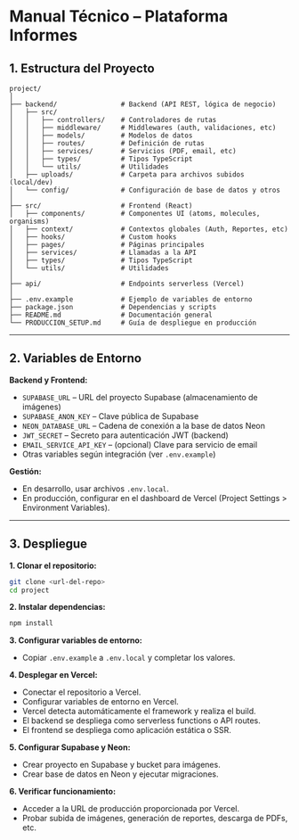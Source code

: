 # Manual Técnico – Plataforma Informes

## 1. Estructura del Proyecto

```
project/
│
├── backend/                # Backend (API REST, lógica de negocio)
│   ├── src/
│   │   ├── controllers/    # Controladores de rutas
│   │   ├── middleware/     # Middlewares (auth, validaciones, etc)
│   │   ├── models/         # Modelos de datos
│   │   ├── routes/         # Definición de rutas
│   │   ├── services/       # Servicios (PDF, email, etc)
│   │   ├── types/          # Tipos TypeScript
│   │   └── utils/          # Utilidades
│   ├── uploads/            # Carpeta para archivos subidos (local/dev)
│   └── config/             # Configuración de base de datos y otros
│
├── src/                    # Frontend (React)
│   ├── components/         # Componentes UI (atoms, molecules, organisms)
│   ├── context/            # Contextos globales (Auth, Reportes, etc)
│   ├── hooks/              # Custom hooks
│   ├── pages/              # Páginas principales
│   ├── services/           # Llamadas a la API
│   ├── types/              # Tipos TypeScript
│   └── utils/              # Utilidades
│
├── api/                    # Endpoints serverless (Vercel)
│
├── .env.example            # Ejemplo de variables de entorno
├── package.json            # Dependencias y scripts
├── README.md               # Documentación general
└── PRODUCCION_SETUP.md     # Guía de despliegue en producción
```

---

## 2. Variables de Entorno

**Backend y Frontend:**

- `SUPABASE_URL` – URL del proyecto Supabase (almacenamiento de imágenes)
- `SUPABASE_ANON_KEY` – Clave pública de Supabase
- `NEON_DATABASE_URL` – Cadena de conexión a la base de datos Neon
- `JWT_SECRET` – Secreto para autenticación JWT (backend)
- `EMAIL_SERVICE_API_KEY` – (opcional) Clave para servicio de email
- Otras variables según integración (ver `.env.example`)

**Gestión:**
- En desarrollo, usar archivos `.env.local`.
- En producción, configurar en el dashboard de Vercel (Project Settings > Environment Variables).

---

## 3. Despliegue

**1. Clonar el repositorio:**
```bash
git clone <url-del-repo>
cd project
```

**2. Instalar dependencias:**
```bash
npm install
```

**3. Configurar variables de entorno:**
- Copiar `.env.example` a `.env.local` y completar los valores.

**4. Desplegar en Vercel:**
- Conectar el repositorio a Vercel.
- Configurar variables de entorno en Vercel.
- Vercel detecta automáticamente el framework y realiza el build.
- El backend se despliega como serverless functions o API routes.
- El frontend se despliega como aplicación estática o SSR.

**5. Configurar Supabase y Neon:**
- Crear proyecto en Supabase y bucket para imágenes.
- Crear base de datos en Neon y ejecutar migraciones.

**6. Verificar funcionamiento:**
- Acceder a la URL de producción proporcionada por Vercel.
- Probar subida de imágenes, generación de reportes, descarga de PDFs, etc. 